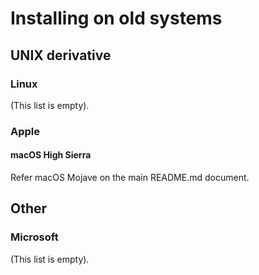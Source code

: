 <!--
    Copyright 2018-2019 Mercedes Catherine Salazar

    Licensed under the Apache License, Version 2.0 (the "License");
    you may not use this file except in compliance with the License.
    You may obtain a copy of the License at

        http://www.apache.org/licenses/LICENSE-2.0

    Unless required by applicable law or agreed to in writing, software
    distributed under the License is distributed on an "AS IS" BASIS,
    WITHOUT WARRANTIES OR CONDITIONS OF ANY KIND, either express or implied.
    See the License for the specific language governing permissions and
    limitations under the License.

    INSTALL_LEGACY.md: INSTALL doc for building Amara in old systems.
    Uses the GitHub friendly Markdown format.
-->

# Installing on old systems

## UNIX derivative

### Linux

(This list is empty).

### Apple

#### macOS High Sierra

Refer macOS Mojave on the main README.md document.

## Other

### Microsoft

(This list is empty).
